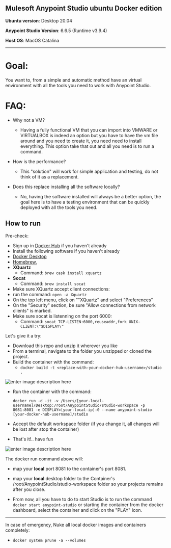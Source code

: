 Mulesoft Anypoint Studio ubuntu Docker edition
---

**Ubuntu version**: Desktop 20.04

**Anypoint Studio Version**: 6.6.5 (Runtime v3.9.4)

**Host OS**: MacOS Catalina

---

# Goal:

You want to, from a simple and automatic method have an virtual environment with all the tools you need to work with Anypoint Studio.


# FAQ:

 - Why not a VM?
	 - Having a fully functional VM that you can import into VMWARE or VIRTUALBOX is indeed an option but you have to have the vm file around and you need to create it, you need need to install everything. This option take that out and all you need is to run a command.

- How is the performance?
	- This "solution" will work for simple application and testing, do not think of it as a replacement.

- Does this replace installing all the software locally?
	- No, having the software installed will always be a better option, the goal here is to have a testing environment that can be quickly deployed with all the tools you need.


How to run
---
Pre-check:

- Sign up in [Docker Hub](https://hub.docker.com/signup) if you haven't already
- Install the following software if you haven't already
 - [Docker Desktop](https://www.docker.com/products/docker-desktop)
 - [Homebrew.](https://docs.brew.sh/Installation)
 - **XQuartz**
   - Command: `brew cask install xquartz`
 - **Socat**
   - Command: `brew install socat`
- Make sure XQuartz accept client connections:
 - run the command: `open -a Xquartz`
 - On the top left menu, click on ""XQuartz" and select "Preferences"
 - On the "Security" section, be sure "Allow connections from network clients" is marked.
- Make sure socat is listenning on the port 6000:
  - Command: `socat TCP-LISTEN:6000,reuseaddr,fork UNIX-CLIENT:\"$DISPLAY\"`

Let's give it a try:
- Download this repo and unzip it wherever you like
- From a terminal, navigate to the folder you unzipped or cloned the project.
- Build the container with the command:
	- `docker build -t <replace-with-your-docker-hub-username>/studio .`

![enter image description here](https://i.imgur.com/juJZTEw.jpg)

- Run the container with the command:

    `docker run -d -it -v /Users/[your-local-username]/Desktop:/root/AnypointStudio/studio-workspace -p 8081:8081 -e DISPLAY=[your-local-ip]:0 --name anypoint-studio [your-docker-hub-username]/studio`

- Accept the default workspace folder (if you change it, all changes will be lost after stop the container)

- That's it!.. have fun

![enter image description here](https://i.imgur.com/Mlj7k4s.jpg)

The docker run command above  will:

- map your **local** port 8081 to the container's port 8081.
- map your **local** desktop folder to the Container's /root/AnypointStudio/studio-workspace folder so your projects remains after you close.

- From now, all you have to do to start Studio is to run the command `docker start anypoint-studio` or starting the container from the docker dashboard, select the container and click on the "PLAY" icon.
---


In case of emergency, Nuke all local docker images and containers completely:
 - `docker system prune -a --volumes`